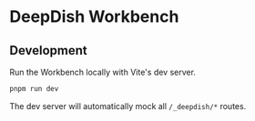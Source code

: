 # DeepDish Workbench

## Development

Run the Workbench locally with Vite's dev server.

```sh
pnpm run dev
```

The dev server will automatically mock all `/_deepdish/*` routes.

